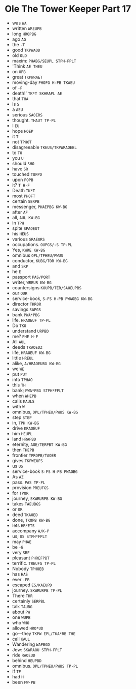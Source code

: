 # Ole The Tower Keeper Part 17

* was `WA`
* written `WREUPB`
* long `HROPBG`
* ago `AG`
* the `-T`
* good `TKPWAOD`
* old `OLD`
* maxim: `PHABG/SEUPL STPH-FPLT`
* 'Think `AE THEU`
* on `OPB`
* great `TKPWRAET`
* moving-day `PHOFG H-PB TKAEU`
* of `-F`
* death!' `TK*T SKHRAPL AE`
* that `THA`
* is `S`
* a `AEU`
* serious `SAOERS`
* thought. `THAUT TP-PL`
* I `EU`
* hope `HOEP`
* it `T`
* not `TPHOT`
* disagreeable `TKEUS/TKPWRAOEBL`
* to `TO`
* you `U`
* should `SHO`
* have `SR`
* touched `TUFPD`
* upon `POPB`
* it? `T H-F`
* Death `TK*T`
* most `PHOFT`
* certain `SERPB`
* messenger, `PHAEPBG KW-BG`
* after `AF`
* all, `AUL KW-BG`
* in `TPH`
* spite `SPAOEUT`
* his `HEUS`
* various `SRAEURS`
* occupations. `OUPGS/-S TP-PL`
* Yes, `KWRE KW-BG`
* omnibus `OPL/TPHEU/PWUS`
* conductor, `KUBG/TOR KW-BG`
* and `SKP`
* he `E`
* passport `PAS/PORT`
* writer, `WREUR KW-BG`
* countersigns `KOUPB/TER/SAOEUPBS`
* our `OUR`
* service-book, `S-FS H-PB PWAOBG KW-BG`
* director `TKROR`
* savings `SAFGS`
* bank `PWA*PBG`
* life. `HRAOEUF TP-PL`
* Do `TKO`
* understand `URPBD`
* me? `PHE H-F`
* All `AUL`
* deeds `TKAOEDZ`
* life, `HRAOEUF KW-BG`
* little `HREUL`
* alike, `A/HRAOEUBG KW-BG`
* we `WE`
* put `PUT`
* into `TPHAO`
* this `TH`
* bank; `PWA*PBG STPH*FPLT`
* when `WHEPB`
* calls `KAULS`
* with `W`
* omnibus, `OPL/TPHEU/PWUS KW-BG`
* step `STEP`
* in, `TPH KW-BG`
* drive `KRAOEUF`
* him `HEUPL`
* land `HRAPBD`
* eternity, `AOE/TERPBT KW-BG`
* then `THEPB`
* frontier `TPROPB/TAOER`
* gives `TKPWEUFS`
* us `US`
* service-book `S-FS H-PB PWAOBG`
* As `AZ`
* pass. `PAS TP-PL`
* provision `PREUFGS`
* for `TPOR`
* journey, `SKWRURPB KW-BG`
* takes `TAEUBGS`
* or `OR`
* deed `TKAOED`
* done, `TKOPB KW-BG`
* lets `HR*ETS`
* accompany `A/K-P`
* us; `US STPH*FPLT`
* may `PHAE`
* be `-B`
* very `SRE`
* pleasant `PHREFPBT`
* terrific. `TREUFG TP-PL`
* Nobody `TPHOEB`
* has `HAS`
* ever `-FR`
* escaped `ES/KAEUPD`
* journey. `SKWRURPB TP-PL`
* There `THR`
* certainly `SERPBL`
* talk `TAUBG`
* about `PW`
* one `WUPB`
* who `WHO`
* allowed `HRO*UD`
* go—they `TKPW EPL/TKA*RB THE`
* call `KAUL`
* Wandering `WAPBGD`
* Jew: `SKWRAOU STPH-FPLT`
* ride `RAOEUD`
* behind `HEUPBD`
* omnibus. `OPL/TPHEU/PWUS TP-PL`
* If `TP`
* had `H`
* been `PW-PB`
